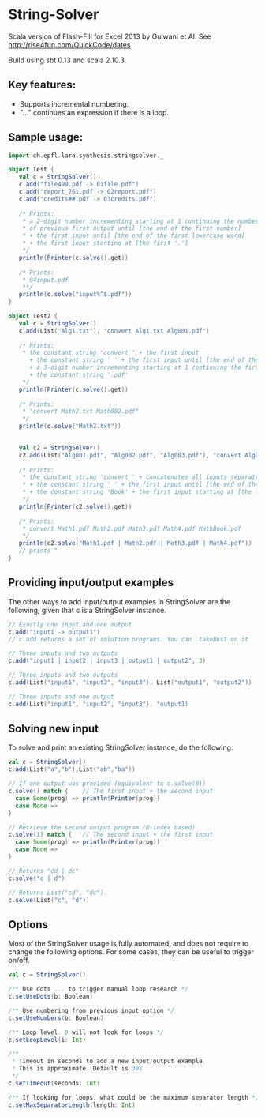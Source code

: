 # String-Solver
Scala version of Flash-Fill for Excel 2013 by Gulwani et Al. See http://rise4fun.com/QuickCode/dates

Build using sbt 0.13 and scala 2.10.3.

## Key features:

- Supports incremental numbering.
- "..." continues an expression if there is a loop.

## Sample usage:

```Scala
import ch.epfl.lara.synthesis.stringsolver._

object Test {
   val c = StringSolver()
   c.add("file499.pdf -> 01file.pdf")
   c.add("report_761.pdf -> 02report.pdf")
   c.add("credits##.pdf -> 03credits.pdf")
   
   /* Prints:
	* a 2-digit number incrementing starting at 1 continuing the numbers
	* of previous first output until [the end of the first number]
	* + the first input until [the end of the first lowercase word]
	* + the first input starting at [the first '.']
	*/ 
   println(Printer(c.solve().get))
   
   /* Prints:
	* 04input.pdf
	**/
   println(c.solve("input%^$.pdf"))
}

object Test2 {
   val c = StringSolver()
   c.add(List("Alg1.txt"), "convert Alg1.txt Alg001.pdf")
   
   /* Prints:
	* the constant string 'convert ' + the first input
	  + the constant string ' ' + the first input until [the end of the first word]
	  + a 3-digit number incrementing starting at 1 continuing the first number in previous output
	  + the constant string '.pdf'
	*/ 
   println(Printer(c.solve().get))
   
   /* Prints:
	* "convert Math2.txt Math002.pdf"
	*/ 
   println(c.solve("Math2.txt"))

   
   val c2 = StringSolver()
   c2.add(List("Alg001.pdf", "Alg002.pdf", "Alg003.pdf"), "convert Alg001.pdf Alg002.pdf... AlgBook.pdf")
   
   /* Prints:
	* the constant string 'convert ' + concatenates all inputs separated by ' '
	* + the constant string ' ' + the first input until [the end of the first word]
	* + the constant string 'Book' + the first input starting at [the last non-number]
	*/
   println(Printer(c2.solve().get))
   
   /* Prints:
	* convert Math1.pdf Math2.pdf Math3.pdf Math4.pdf MathBook.pdf
	*/
   println(c2.solve("Math1.pdf | Math2.pdf | Math3.pdf | Math4.pdf"))
   // prints "
}
```

## Providing input/output examples

The other ways to add input/output examples in StringSolver are the following, given that c is a StringSolver instance.

```Scala
// Exactly one input and one output
c.add("input1 -> output1")
// c.add returns a set of solution programs. You can .takeBest on it

// Three inputs and two outputs
c.add("input1 | input2 | input3 | output1 | output2", 3)

// Three inputs and two outputs
c.add(List("input1", "input2", "input3"), List("output1", "output2"))

// Three inputs and one output
c.add(List("input1", "input2", "input3"), "output1)
```

## Solving new input

To solve and print an existing StringSolver instance, do the following:
```Scala
val c = StringSolver()
c.add(List("a","b"),List("ab","ba"))

// If one output was provided (equivalent to c.solve(0))
c.solve() match {    // The first input + the second input
  case Some(prog) => println(Printer(prog))
  case None =>
}

// Retrieve the second output program (0-index based)
c.solve(1) match {   // The second input + the first input
  case Some(prog) => println(Printer(prog)) 
  case None =>
}

// Returns "cd | dc"
c.solve("c | d")

// Returns List("cd", "dc")
c.solve(List("c", "d"))
```

## Options

Most of the StringSolver usage is fully automated, and does not require to change the following options.
For some cases, they can be useful to trigger on/off.

```Scala
val c = StringSolver()

/** Use dots ... to trigger manual loop research */
c.setUseDots(b: Boolean)

/** Use numbering from previous input option */
c.setUseNumbers(b: Boolean)

/** Loop level. 0 will not look for loops */
c.setLoopLevel(i: Int)

/**
 * Timeout in seconds to add a new input/output example.
 * This is approximate. Default is 30s
 */
c.setTimeout(seconds: Int)

/** If looking for loops, what could be the maximum separator length */
c.setMaxSeparatorLength(length: Int)
```

